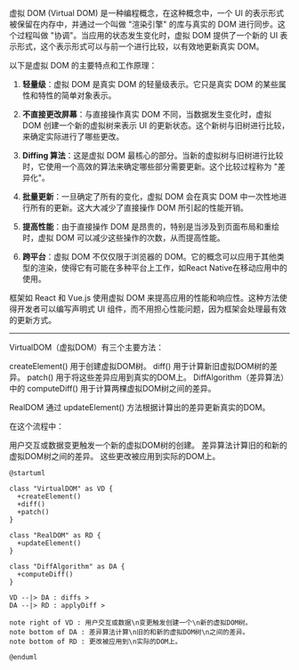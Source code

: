 虚拟 DOM (Virtual DOM) 是一种编程概念，在这种概念中，一个 UI 的表示形式被保留在内存中，并通过一个叫做 "渲染引擎" 的库与真实的 DOM 进行同步。这个过程叫做 "协调"。当应用的状态发生变化时，虚拟 DOM 提供了一个新的 UI 表示形式，这个表示形式可以与前一个进行比较，以有效地更新真实 DOM。

以下是虚拟 DOM 的主要特点和工作原理：

1. **轻量级**：虚拟 DOM 是真实 DOM 的轻量级表示。它只是真实 DOM 的某些属性和特性的简单对象表示。

2. **不直接更改屏幕**：与直接操作真实 DOM 不同，当数据发生变化时，虚拟 DOM 创建一个新的虚拟树来表示 UI 的更新状态。这个新树与旧树进行比较，来确定实际进行了哪些更改。

3. **Diffing 算法**：这是虚拟 DOM 最核心的部分。当新的虚拟树与旧树进行比较时，它使用一个高效的算法来确定哪些部分需要更新。这个比较过程称为 "差异化"。

4. **批量更新**：一旦确定了所有的变化，虚拟 DOM 会在真实 DOM 中一次性地进行所有的更新。这大大减少了直接操作 DOM 所引起的性能开销。

5. **提高性能**：由于直接操作 DOM 是昂贵的，特别是当涉及到页面布局和重绘时，虚拟 DOM 可以减少这些操作的次数，从而提高性能。

6. **跨平台**：虚拟 DOM 不仅仅限于浏览器的 DOM。它的概念可以应用于其他类型的渲染，使得它有可能在多种平台上工作，如React Native在移动应用中的使用。

框架如 React 和 Vue.js 使用虚拟 DOM 来提高应用的性能和响应性。这种方法使得开发者可以编写声明式 UI 组件，而不用担心性能问题，因为框架会处理最有效的更新方式。

***

VirtualDOM（虚拟DOM）有三个主要方法：

createElement() 用于创建虚拟DOM树。
diff() 用于计算新旧虚拟DOM树的差异。
patch() 用于将这些差异应用到真实的DOM上。
DiffAlgorithm（差异算法）中的 computeDiff() 用于计算两棵虚拟DOM树之间的差异。

RealDOM 通过 updateElement() 方法根据计算出的差异更新真实的DOM。

在这个流程中：

用户交互或数据变更触发一个新的虚拟DOM树的创建。
差异算法计算旧的和新的虚拟DOM树之间的差异。
这些更改被应用到实际的DOM上。

```puml
@startuml

class "VirtualDOM" as VD {
  +createElement()
  +diff()
  +patch()
}

class "RealDOM" as RD {
  +updateElement()
}

class "DiffAlgorithm" as DA {
  +computeDiff()
}

VD --|> DA : diffs >
DA --|> RD : applyDiff >

note right of VD : 用户交互或数据\n变更触发创建一个\n新的虚拟DOM树。
note bottom of DA : 差异算法计算\n旧的和新的虚拟DOM树\n之间的差异。
note bottom of RD : 更改被应用到\n实际的DOM上。

@enduml
```